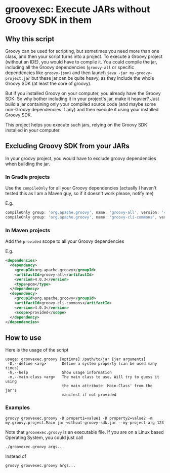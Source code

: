 # groovexec: Execute JARs without Groovy SDK in them

## Why this script
Groovy can be used for scripting, but sometimes you need more than one class, and then your script turns into a 
project. To execute a Groovy project (without an IDE), you would have to compile it. You could compile
the jar, including all the Groovy dependencies (`groovy-all` or specific dependencies like `groovy-json`) and then launch `java -jar my-groovy-project.jar` but
these jar can be quite heavy, as they include the whole Groovy SDK (at least the core of groovy).

But if you installed Groovy on your computer, you already have the Groovy SDK. So why bother including it in your project's jar, make it heavier?
Just build a jar containing only your compiled source code (and maybe some non-Groovy dependencies if any) and then execute it
using your installed Groovy SDK.

This project helps you execute such jars, relying on the Groovy SDK installed in your computer.

## Excluding Groovy SDK from your JARs

In your groovy project, you would have to exclude groovy dependencies when building the jar.

### In Gradle projects
Use the `compileOnly` for all your Groovy dependencies (actually I haven't tested this as I am a Maven guy, so if it doesn't work please, notify me)

E.g.

```groovy
compileOnly group: 'org.apache.groovy', name: 'groovy-all', version: '4.0.3', ext: 'pom'
compileOnly group: 'org.apache.groovy', name: 'groovy-cli-commons', version: '4.0.3'
```

### In Maven projects

Add the `provided` scope to all your Groovy dependencies

E.g.
```xml
<dependencies>
  <dependency>
    <groupId>org.apache.groovy</groupId>
    <artifactId>groovy-all</artifactId>
    <version>4.0.3</version>
    <type>pom</type>
  </dependency>
  <dependency>
    <groupId>org.apache.groovy</groupId>
    <artifactId>groovy-cli-commons</artifactId>
    <version>4.0.3</version>
    <scope>provided</scope>
  </dependency>
</dependencies>
```


## How to use
Here is the usage of the script
```text
usage: groovexec.groovy [options] /path/to/jar [jar arguments]
 -D,--define <arg>       Define a system property (can be used many times)
 -h,--help               Show usage information
 -m,--main-class <arg>   The main class to use. Will try to guess it using
                         the main attribute 'Main-Class' from the jar's
                         manifest if not provided
```

### Examples

```shell
groovy groovexec.groovy -D propert1=value1 -D property2=value2 -m my.groovy.project.Main jar-without-groovy-sdk.jar --my-project-arg 123
```

Note that `groovexec.groovy` is an executable file. If you are on a Linux based Operating System,
you could just call 
```shell
./groovexec.groovy args...
```

Instead of 
```shell
groovy groovexec.groovy args...
```